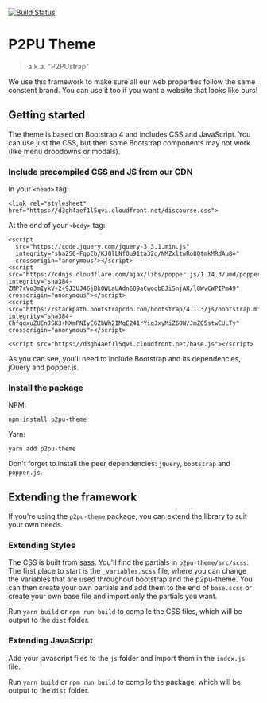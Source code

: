 [![Build Status](https://travis-ci.org/p2pu/p2pu-css-framework.svg?branch=master)](https://travis-ci.org/p2pu/p2pu-css-framework)

# P2PU Theme

> a.k.a. "P2PUstrap"

We use this framework to make sure all our web properties follow the same constent brand. You can use it too if you want a website that looks like ours!

## Getting started

The theme is based on Bootstrap 4 and includes CSS and JavaScript. You can use just the CSS, but then some Bootstrap components may not work (like menu dropdowns or modals). 

### Include precompiled CSS and JS from our CDN

In your `<head>` tag:
```	
<link rel="stylesheet" href="https://d3gh4aef1l5qvi.cloudfront.net/discourse.css">
```
At the end of your `<body>` tag:
```
<script
  src="https://code.jquery.com/jquery-3.3.1.min.js"
  integrity="sha256-FgpCb/KJQlLNfOu91ta32o/NMZxltwRo8QtmkMRdAu8="
  crossorigin="anonymous"></script>
<script src="https://cdnjs.cloudflare.com/ajax/libs/popper.js/1.14.3/umd/popper.min.js" integrity="sha384-ZMP7rVo3mIykV+2+9J3UJ46jBk0WLaUAdn689aCwoqbBJiSnjAK/l8WvCWPIPm49" crossorigin="anonymous"></script>
<script src="https://stackpath.bootstrapcdn.com/bootstrap/4.1.3/js/bootstrap.min.js" integrity="sha384-ChfqqxuZUCnJSK3+MXmPNIyE6ZbWh2IMqE241rYiqJxyMiZ6OW/JmZQ5stwEULTy" crossorigin="anonymous"></script>

<script src="https://d3gh4aef1l5qvi.cloudfront.net/base.js"></script>
```
As you can see, you'll need to include Bootstrap and its dependencies, jQuery and popper.js. 

### Install the package
NPM:
```
npm install p2pu-theme
```
Yarn:
```
yarn add p2pu-theme
```
Don't forget to install the peer dependencies: `jQuery`, `bootstrap` and `popper.js`. 

## Extending the framework

If you're using the `p2pu-theme` package, you can extend the library to suit your own needs. 

### Extending Styles

The CSS is built from [sass](http://sass-lang.com/). You'll find the partials in `p2pu-theme/src/scss`. The first place to start is the `_variables.scss` file, where you can change the variables that are used throughout bootstrap and the p2pu-theme. You can then create your own partials and add them to the end of `base.scss` or create your own base file and import only the partials you want. 

Run `yarn build` or `npm run build` to compile the CSS files, which will be output to the `dist` folder.

### Extending JavaScript

Add your javascript files to the `js` folder and import them in the `index.js` file. 

Run `yarn build` or `npm run build` to compile the package, which will be output to the `dist` folder.
